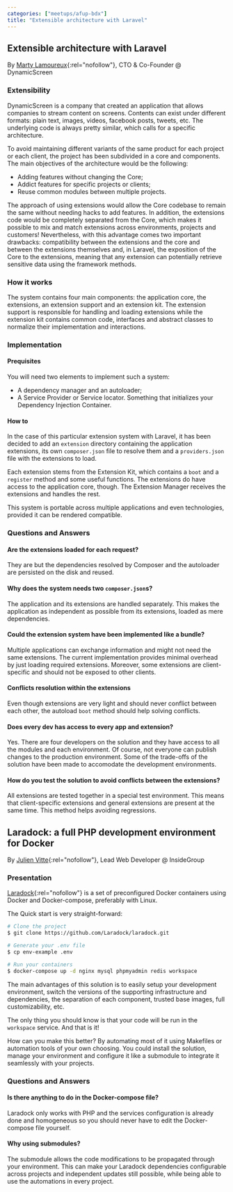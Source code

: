 ```yaml
---
categories: ["meetups/afup-bdx"]
title: "Extensible architecture with Laravel"
---
```


## Extensible architecture with Laravel

By [Marty Lamoureux](https://twitter.com/martylamoureux){:rel="nofollow"}, CTO & Co-Founder @ DynamicScreen

### Extensibility

DynamicScreen is a company that created an application that allows companies to stream content on screens. Contents can
exist under different formats: plain text, images, videos, facebook posts, tweets, etc. The underlying code is always
pretty similar, which calls for a specific architecture.

To avoid maintaining different variants of the same product for each project or each client, the project has been
subdivided in a core and components. The main objectives of the architecture would be the following:

- Adding features without changing the Core;
- Addict features for specific projects or clients;
- Reuse common modules between multiple projects.

The approach of using extensions would allow the Core codebase to remain the same without needing hacks to add features.
In addition, the extensions code would be completely separated from the Core, which makes it possible to mix and match
extensions across environments, projects and customers! Nevertheless, with this advantage comes two important drawbacks:
compatibility between the extensions and the core and between the extensions themselves and, in Laravel, the exposition
of the Core to the extensions, meaning that any extension can potentially retrieve sensitive data using the framework
methods.

### How it works

The system contains four main components: the application core, the extensions, an extension support and an extension
kit. The extension support is responsible for handling and loading extensions while the extension kit contains common
code, interfaces and abstract classes to normalize their implementation and interactions.

### Implementation
#### Prequisites

You will need two elements to implement such a system:
- A dependency manager and an autoloader;
- A Service Provider or Service locator. Something that initializes your Dependency Injection Container.

#### How to

In the case of this particular extension system with Laravel, it has been decided to add an `extension` directory
containing the application extensions, its own `composer.json` file to resolve them and a `providers.json` file with the
extensions to load.

Each extension stems from the Extension Kit, which contains a `boot` and a `register` method and some useful functions.
The extensions do have access to the application core, though. The Extension Manager receives the extensions and handles
the rest.

This system is portable across multiple applications and even technologies, provided it can be rendered compatible.

### Questions and Answers

#### Are the extensions loaded for each request?

They are but the dependencies resolved by Composer and the autoloader are persisted on the disk and reused.

#### Why does the system needs two `composer.json`s?

The application and its extensions are handled separately. This makes the application as independent as possible from
its extensions, loaded as mere dependencies.

#### Could the extension system have been implemented like a bundle?

Multiple applications can exchange information and might not need the same extensions. The current implementation
provides minimal overhead by just loading required extensions. Moreover, some extensions are client-specific and should
not be exposed to other clients.

#### Conflicts resolution within the extensions

Even though extensions are very light and should never conflict between each other, the autoload `boot` method should
help solving conflicts.

#### Does every dev has access to every app and extension?

Yes. There are four developers on the solution and they have access to all the modules and each environment. Of course,
not everyone can publish changes to the production environment. Some of the trade-offs of the solution have been made to
accomodate the development environments.

#### How do you test the solution to avoid conflicts between the extensions?

All extensions are tested together in a special test environment. This means that client-specific extensions and general
extensions are present at the same time. This method helps avoiding regressions.

## Laradock: a full PHP development environment for Docker

By [Julien Vitte](https://twitter.com/pitchart){:rel="nofollow"}, Lead Web Developer @ InsideGroup

### Presentation

[Laradock](https://laradock.io/){:rel="nofollow"} is a set of preconfigured Docker containers using Docker and
Docker-compose, preferably with Linux.

The Quick start is very straight-forward:
```sh
# Clone the project
$ git clone https://github.com/Laradock/laradock.git

# Generate your .env file
$ cp env-example .env

# Run your containers
$ docker-compose up -d nginx mysql phpmyadmin redis workspace 
```

The main advantages of this solution is to easily setup your development environment, switch the versions of the
supporting infrastructure and dependencies, the separation of each component, trusted base images, full customizability,
etc.

The only thing you should know is that your code will be run in the `workspace` service. And that is it!

How can you make this better? By automating most of it using Makefiles or automation tools of your own choosing. You
could install the solution, manage your environment and configure it like a submodule to integrate it seamlessly with
your projects.

### Questions and Answers

#### Is there anything to do in the Docker-compose file?

Laradock only works with PHP and the services configuration is already done and homogeneous so you should never have to
edit the Docker-compose file yourself.

#### Why using submodules?

The submodule allows the code modifications to be propagated through your environment. This can make your Laradock
dependencies configurable across projects and independent updates still possible, while being able to use the
automations in every project.

